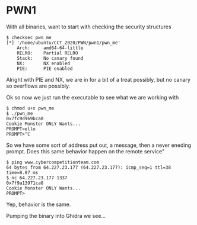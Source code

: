 # PWN1

With all binaries, want to start with checking the security structures
```
$ checksec pwn_me
[*] '/home/ubuntu/CCT_2020/PWN/pwn1/pwn_me'
    Arch:     amd64-64-little
    RELRO:    Partial RELRO
    Stack:    No canary found
    NX:       NX enabled
    PIE:      PIE enabled
```

Alright with PIE and NX, we are in for a bit of a treat possibly, but no canary so overflows are possibly.

Ok so now we just run the executable to see what we are working with
```
$ chmod u+x pwn_me
$ ./pwn_me
0x7fc9d969bca0
Cookie Monster ONLY Wants...
PROMPT>ello
PROMPT>^C
```
So we have some sort of address put out, a message, then a never eneding prompt. Does this same behavior happen on the remote service"

```
$ ping www.cybercompetitionteam.com
64 bytes from 64.227.23.177 (64.227.23.177): icmp_seq=1 ttl=38 time=8.87 ms
$ nc 64.227.23.177 1337
0x7f9a13971ca0
Cookie Monster ONLY Wants...
PROMPT>
```
Yep, behavior is the same.

Pumping the binary into Ghidra we see...
